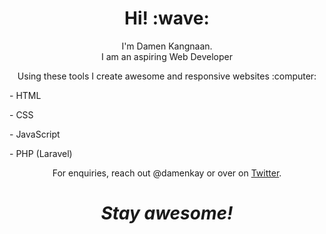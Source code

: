 <h1 align='center'> Hi! :wave:</h1>
<p align='center'>
I'm Damen Kangnaan. <br> I am an aspiring Web Developer 
</p>
<p align= 'center'>Using these tools I create awesome and responsive websites :computer:</p>
<p>- HTML </p>
<p>- CSS</p>
<p>- JavaScript</p>
<p>- PHP (Laravel)</p>

<p align='center'>For enquiries, reach out @damenkay or over on <a href="https://twitter.com/damenkay">Twitter</a>.</p>

<h1 align='center'><i>Stay awesome!</i></h1>


